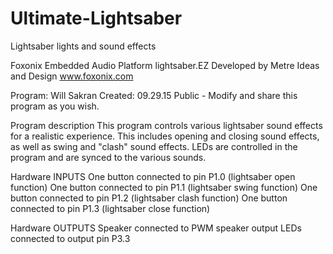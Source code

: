 # Ultimate-Lightsaber
Lightsaber lights and sound effects

Foxonix Embedded Audio Platform
lightsaber.EZ
Developed by Metre Ideas and Design
www.foxonix.com

Program: Will Sakran
Created: 09.29.15
Public - Modify and share this program as you wish.

Program description
This program controls various lightsaber sound effects for a
realistic experience. This includes opening and closing sound
effects, as well as swing and "clash" sound effects. LEDs
are controlled in the program and are synced to the various sounds.

Hardware INPUTS
One button connected to pin P1.0 (lightsaber open function)
One button connected to pin P1.1 (lightsaber swing function)
One button connected to pin P1.2 (lightsaber clash function)
One button connected to pin P1.3 (lightsaber close function)

Hardware OUTPUTS
Speaker connected to PWM speaker output
LEDs connected to output pin P3.3
